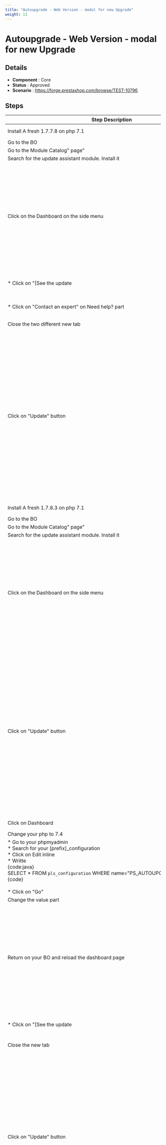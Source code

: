```yaml
---
title: "Autoupgrade - Web Version - modal for new Upgrade"
weight: 11
---
```


# Autoupgrade - Web Version - modal for new Upgrade
## Details
* **Component** : Core
* **Status** : Approved
* **Scenario** : https://forge.prestashop.com/browse/TEST-10796

## Steps
| Step Description | Expected result |
| ----- | ----- |
| Install A fresh 1.7.7.8 on php 7.1 | You should have the selection of where in your shop you want to go ( BO or FO ) |
| Go to the BO | You should have your dashboard showed |
| Go to the Module Catalog" page" | Module Catalog page is displayed correctly |
| Search for the update assistant module. Install it | Module is correctly installed |
| Click on the Dashboard on the side menu | You should be on the dashboard menu with a modal that have : <br> * on the left part : <br> ** " New available Minor" writted in black with a blue bacckground<br> ** "New features are available" in white, with the prestashop typo with a black background <br><br> * on the right part : <br> ** Four part of text : "Description", "Version", "Type of improvements" and "Need help?"<br> ** Two buttons : "Remind me later" and "Update"<br> ** On description : "The minor releases introduce new backward-compatible features, security improvements and bug fixes. [See the update|https://build.prestashop-project.org/news/2024/prestashop-1-7-8-11-maintenance-release/]" <br> ** On Version : "1.7.8.11"<br> ** On Type of improvements : "Bugs, security patches, new features"<br><br> ** On Need help? : "If you're having trouble performing the update, our experts can help! [Contact an expert|https://experts.prestashop.com/english/experts/]" |
| * Click on "[See the update|https://build.prestashop-project.org/news/2024/prestashop-1-7-8-11-maintenance-release/]" link on description part | * You should have a new tab open with title : "PrestaShop 1.7.8.11 Is Available" |
| * Click on "Contact an expert" on Need help? part | * You should have a new tab open with title " There is always a Prestashop Expert for your business" |
| Close the two different new tab | You should keep only the dashboard page with the modal |
| Click on "Update" button | * You should be redirected on the "Version choice" page<br> * You should have a stepper on top of the page set on "1 : Version choice"<br> * In the page, it should be : <br> **  a paragraph with "A more recent version is available / Current PrestaShop version: 1.7.7.8 / Current PHP version: 7.1<br><br> * <br> ** One radio button with : "Prestashop [last major/minor version]" and "Local Archive"<br> *** Prestashop 1.7.8.11 [Minor version] With description "The maximum version of PrestaShop to which you can update your store, based on its PHP version. " and a button "Release note" <br> *** if you don't have a local archive set, you didn't have a radio button and you should have a blue notification with " Unlock the local update feature and manually update your store to your preferred upgrade by saving the archive and XML files of the PrestaShop version in the following directory on your server: */your-admin-directory/autoupgrade/download/"* **<br> ** A button named "Next" disabled |
| Install A fresh 1.7.8.3 on php 7.1 | You should have the selection of where in your shop you want to go ( BO or FO ) |
| Go to the BO | You should have your dashboard showed |
| Go to the Module Catalog" page" | Module Catalog page is displayed correctly |
| Search for the update assistant module. Install it | Module is correctly installed |
| Click on the Dashboard on the side menu | You should be on the dashboard menu with a modal that have : <br> * on the left part : <br> ** " New available Patch" writted in black with a blue bacckground<br> ** "New features are available" in white, with the prestashop typo with a black background <br><br> * on the right part : <br> ** Four part of text : "Description", "Version", "Type of improvements" and "Need help?"<br> ** Two buttons : "Remind me later" and "Update"<br> ** On description : "The minor releases introduce new backward-compatible features, security improvements and bug fixes. [See the update|https://build.prestashop-project.org/news/2024/prestashop-1-7-8-11-maintenance-release/]" <br> ** On Version : "1.7.8.11"<br> ** On Type of improvements : "Bugs, security patches, new features"<br><br> * <br> ** On Need help? : "If you're having trouble performing the update, our experts can help! [Contact an expert|https://experts.prestashop.com/english/experts/]" |
| Click on "Update" button | * You should be redirected on the "Version choice" page<br> * You should have a stepper on top of the page set on "1 : Version choice"<br> * In the page, it should be : <br> **  a paragraph with "A more recent version is available / Current PrestaShop version: 1.7.8.3 / Current PHP version: 7.1<br><br> * <br> ** One radio button with : "Prestashop [last major/minor version]" and "Local Archive"<br> *** Prestashop 1.7.8.11 [Patch version] With description "The maximum version of PrestaShop to which you can update your store, based on its PHP version. " and a button "Release note" <br> *** if you don't have a local archive set, you didn't have a radio button and you should have a blue notification with " Unlock the local update feature and manually update your store to your preferred upgrade by saving the archive and XML files of the PrestaShop version in the following directory on your server: */your-admin-directory/autoupgrade/download/"* **<br> ** A button named "Next" disabled |
| Click on Dashboard | * You should be on your dashboard and no modal should be open |
| Change your php to 7.4 | You php should be 7.4 now |
| * Go to your phpmyadmin<br> * Search for your [prefix]_configuration<br> * Click on Edit inline<br> * Writte <br>{code:java}<br>SELECT * FROM `pls_configuration` WHERE name="PS_AUTOUPGRADE_LAST_CHECK";{code}<br><br> * Click on "Go" | * All you database should be showed<br> * You should have all different parameters of your shop<br> * You could writte something on it<br> * The field should be set<br> * You should only have the parameter "PS_AUTOUPGRADE_LAST_CHECK" |
| Change the value part | You change should be saved |
| Return on your BO and reload the dashboard page | You should be on the dashboard menu with a modal that have : <br> * on the left part : <br> ** " New available Major" writted in black with a blue bacckground<br> ** "New features are available" in white, with the prestashop typo with a black background <br><br> * on the right part : <br> ** Four part of text : "Description", "Version", "Type of improvements" and "Need help?"<br> ** Two buttons : "Remind me later" and "Update"<br> ** On description : "The minor releases introduce new backward-compatible features, security improvements and bug fixes. [See the update|https://build.prestashop-project.org/news/2024/prestashop-1-7-8-11-maintenance-release/]" <br> ** On Version : "8.2.1"<br> ** On Type of improvements : "Bugs, security patches, new features"<br><br> * <br> ** On Need help? : "If you're having trouble performing the update, our experts can help! [Contact an expert|https://experts.prestashop.com/english/experts/]" |
| * Click on "[See the update|https://build.prestashop-project.org/news/2024/prestashop-1-7-8-11-maintenance-release/]" link on description part | * You should have a new tab open with title : "PrestaShop 8.2.1 Is Available" |
| Close the new tab | You should keep only the dashboard page with the modal |
| Click on "Update" button | * You should be redirected on the "Version choice" page<br> * You should have a stepper on top of the page set on "1 : Version choice"<br> * In the page, it should be : <br> **  a paragraph with "A more recent version is available / Current PrestaShop version: 1.7.8.3 / Current PHP version: 7.4<br><br> * <br> ** One radio button with : "Prestashop [last major/minor version]" and "Local Archive"<br> *** Prestashop 8.2.1 [Major version] With description "The maximum version of PrestaShop to which you can update your store, based on its PHP version. " and a button "Release note" <br> *** if you don't have a local archive set, you didn't have a radio button and you should have a blue notification with " Unlock the local update feature and manually update your store to your preferred upgrade by saving the archive and XML files of the PrestaShop version in the following directory on your server: */your-admin-directory/autoupgrade/download/"* **<br> ** A button named "Next" disabled |
| Install A fresh 8.0.3 and keep php 7.4 | You should have the selection of where in your shop you want to go ( BO or FO ) |
| Go to the BO | You should have your dashboard showed |
| Go to the Module Manager" page" | Module Catalog page is displayed correctly |
| Search for the update assistant module. Install it | Module is correctly installed |
| Click on the Dashboard on the side menu | You should be on the dashboard menu with a modal that have : <br> * on the left part : <br> ** " New available Minor" writted in black with a blue bacckground<br> ** "New features are available" in white, with the prestashop typo with a black background <br><br> * on the right part : <br> ** Four part of text : "Description", "Version", "Type of improvements" and "Need help?"<br> ** Two buttons : "Remind me later" and "Update"<br> ** On description : "The minor releases introduce new backward-compatible features, security improvements and bug fixes. [See the update|https://build.prestashop-project.org/news/2024/prestashop-1-7-8-11-maintenance-release/]" <br> ** On Version : "8.2.1"<br> ** On Type of improvements : "Bugs, security patches, new features"<br><br> * <br> ** On Need help? : "If you're having trouble performing the update, our experts can help! [Contact an expert|https://experts.prestashop.com/english/experts/]" |
| * Click on Remind me later<br> * Click on "7 days" | * The button should be greyed and three new button should be displayed : "7 days", "30 days" and "Until the next version"<br> * The modal should be hidden |
| * Go to your phpmyadmin<br> * Search for your [prefix]_configuration<br> * Click on Edit inline<br> * Writte <br>{code:java}<br>SELECT * FROM `pls_configuration` WHERE name="PS_AUTOUPGRADE_LAST_CHECK";{code}<br><br> * Click on "Go" | * All you database should be showed<br> * You should have all different parameters of your shop<br> * You could writte something on it<br> * The field should be set<br> * You should only have the parameter "PS_AUTOUPGRADE_LAST_CHECK" with on value, timestamp equal to the timestamp for 7days on the "employeeID :1" |
| On the value, put a 0 into the value : "timestamp" next to "employeeID : 1" and press enter | The value should be saved |
| Return on the BO and reload the page | You should be on the dashboard menu with update modal |
| * Click on Remind me later<br> * Click on "30 days" | * The button should be greyed and three new button should be displayed : "7 days", "30 days" and "Until the next version"<br> * The modal should be hidden |
| * Go to your phpmyadmin<br> * Search for your [prefix]_configuration<br> * Click on Edit inline<br> * Writte <br>{code:java}<br>SELECT * FROM `pls_configuration` WHERE name="PS_AUTOUPGRADE_LAST_CHECK";{code}<br><br> * Click on "Go" | * All you database should be showed<br> * You should have all different parameters of your shop<br> * You could writte something on it<br> * The field should be set<br> * You should only have the parameter "PS_AUTOUPGRADE_LAST_CHECK" with on value, timestamp equal to the timestamp for 30days on the "employeeID :1" |
| On the value, put a 0 into the value : "timestamp" next to "employeeID : 1" and press enter | The value should be saved |
| Return on the BO and reload the page | You should be on the dashboard menu with update modal |
| * Click on Remind me later<br> * Click on "Until the next version" | * The button should be greyed and three new button should be displayed : "7 days", "30 days" and "Until the next version"<br> * The modal should be hidden |
| * Go to your phpmyadmin<br> * Search for your [prefix]_configuration<br> * Click on Edit inline<br> * Writte <br>{code:java}<br>SELECT * FROM `pls_configuration` WHERE name="PS_AUTOUPGRADE_LAST_CHECK";{code}<br><br> * Click on "Go" | * All you database should be showed<br> * You should have all different parameters of your shop<br> * You could writte something on it<br> * The field should be set<br> * You should only have the parameter "PS_AUTOUPGRADE_LAST_CHECK" with on value, np mention of timestamp for the "employeeID :1" and you have ""versionChecked":"8.2.1"" |
| On the value, put a 0 into the value : "timestamp" and press enter | The value should be saved |
| Return on the BO and reload the page | You should be on the dashboard menu with no modal |
| Click on the icon of your employee session | You should have a modal with : <br> * Welcome back [nameOfYourEmployee]<br> * The picture of your employee<br> * a button with a pen on it and "Your profile" for the text <br> * A link with an icon of a clock and "Discover the latest releases" for the text<br> * A link sign out |
| * Put your mouse over the link "Discover the latest release"<br> * Click on this link | * The background of the link should be blue and the text'll be white<br> * A new tab should be opened on a webpage with title "Articles about PrestaShop releases" |
| * Go to "https://eu.mixpanel.com/project/2828312/view/3362352/app/events#9ad5X2HJqJ7y"<br> * set on filter the parameters | You should see : <br> * [SUE] Update modal displayed" <br> * [SUE] Update module opened following modal display" <br> * SUE] Update modal snoozed" <br><br>With the same Anonymous ID and php write like "X.X.XX"<br>and <br> * autoupgrade_version <br> * module<br> * php_version <br> * ps_version |

